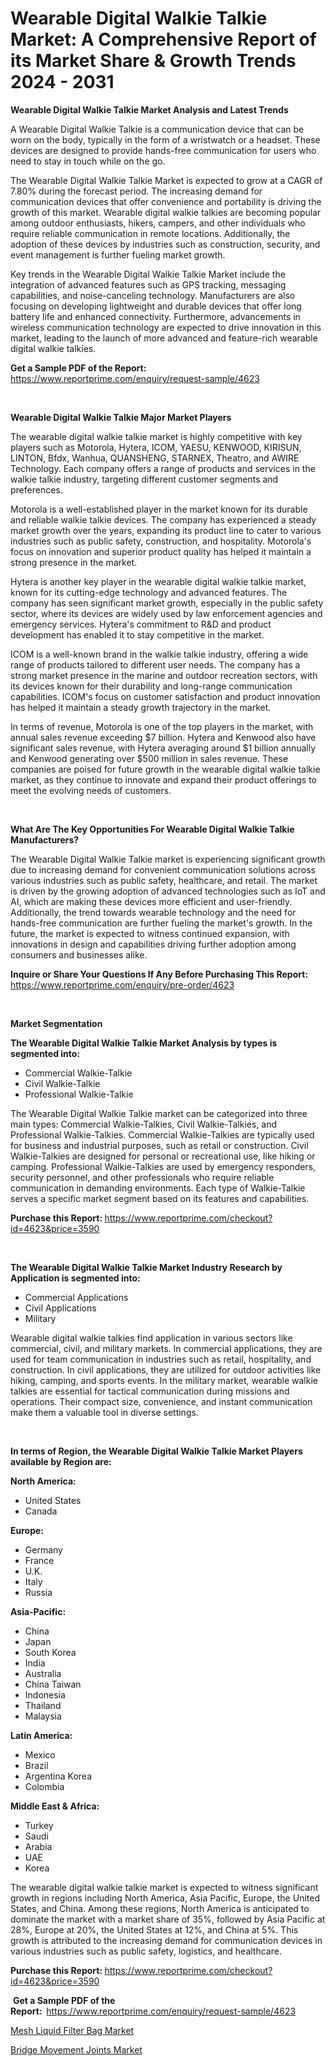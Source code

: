 <p><h1>Wearable Digital Walkie Talkie Market: A Comprehensive Report of its Market Share & Growth Trends 2024 - 2031</h1></p><p><strong>Wearable Digital Walkie Talkie Market Analysis and Latest Trends</strong></p>
<p><p>A Wearable Digital Walkie Talkie is a communication device that can be worn on the body, typically in the form of a wristwatch or a headset. These devices are designed to provide hands-free communication for users who need to stay in touch while on the go.</p><p>The Wearable Digital Walkie Talkie Market is expected to grow at a CAGR of 7.80% during the forecast period. The increasing demand for communication devices that offer convenience and portability is driving the growth of this market. Wearable digital walkie talkies are becoming popular among outdoor enthusiasts, hikers, campers, and other individuals who require reliable communication in remote locations. Additionally, the adoption of these devices by industries such as construction, security, and event management is further fueling market growth.</p><p>Key trends in the Wearable Digital Walkie Talkie Market include the integration of advanced features such as GPS tracking, messaging capabilities, and noise-canceling technology. Manufacturers are also focusing on developing lightweight and durable devices that offer long battery life and enhanced connectivity. Furthermore, advancements in wireless communication technology are expected to drive innovation in this market, leading to the launch of more advanced and feature-rich wearable digital walkie talkies.</p></p>
<p><strong>Get a Sample PDF of the Report:&nbsp;</strong> <a href="https://www.reportprime.com/enquiry/request-sample/4623">https://www.reportprime.com/enquiry/request-sample/4623</a></p>
<p>&nbsp;</p>
<p><strong>Wearable Digital Walkie Talkie Major Market Players</strong></p>
<p><p>The wearable digital walkie talkie market is highly competitive with key players such as Motorola, Hytera, ICOM, YAESU, KENWOOD, KIRISUN, LINTON, Bfdx, Wanhua, QUANSHENG, STARNEX, Theatro, and AWIRE Technology. Each company offers a range of products and services in the walkie talkie industry, targeting different customer segments and preferences.</p><p>Motorola is a well-established player in the market known for its durable and reliable walkie talkie devices. The company has experienced a steady market growth over the years, expanding its product line to cater to various industries such as public safety, construction, and hospitality. Motorola's focus on innovation and superior product quality has helped it maintain a strong presence in the market.</p><p>Hytera is another key player in the wearable digital walkie talkie market, known for its cutting-edge technology and advanced features. The company has seen significant market growth, especially in the public safety sector, where its devices are widely used by law enforcement agencies and emergency services. Hytera's commitment to R&D and product development has enabled it to stay competitive in the market.</p><p>ICOM is a well-known brand in the walkie talkie industry, offering a wide range of products tailored to different user needs. The company has a strong market presence in the marine and outdoor recreation sectors, with its devices known for their durability and long-range communication capabilities. ICOM's focus on customer satisfaction and product innovation has helped it maintain a steady growth trajectory in the market.</p><p>In terms of revenue, Motorola is one of the top players in the market, with annual sales revenue exceeding $7 billion. Hytera and Kenwood also have significant sales revenue, with Hytera averaging around $1 billion annually and Kenwood generating over $500 million in sales revenue. These companies are poised for future growth in the wearable digital walkie talkie market, as they continue to innovate and expand their product offerings to meet the evolving needs of customers.</p></p>
<p>&nbsp;</p>
<p><strong>What Are The Key Opportunities For Wearable Digital Walkie Talkie Manufacturers?</strong></p>
<p><p>The Wearable Digital Walkie Talkie market is experiencing significant growth due to increasing demand for convenient communication solutions across various industries such as public safety, healthcare, and retail. The market is driven by the growing adoption of advanced technologies such as IoT and AI, which are making these devices more efficient and user-friendly. Additionally, the trend towards wearable technology and the need for hands-free communication are further fueling the market's growth. In the future, the market is expected to witness continued expansion, with innovations in design and capabilities driving further adoption among consumers and businesses alike.</p></p>
<p><strong>Inquire or Share Your Questions If Any Before Purchasing This Report:</strong> <a href="https://www.reportprime.com/enquiry/pre-order/4623">https://www.reportprime.com/enquiry/pre-order/4623</a></p>
<p>&nbsp;</p>
<p><strong>Market Segmentation</strong></p>
<p><strong>The Wearable Digital Walkie Talkie Market Analysis by types is segmented into:</strong></p>
<p><ul><li>Commercial Walkie-Talkie</li><li>Civil Walkie-Talkie</li><li>Professional Walkie-Talkie</li></ul></p>
<p><p>The Wearable Digital Walkie Talkie market can be categorized into three main types: Commercial Walkie-Talkies, Civil Walkie-Talkies, and Professional Walkie-Talkies. Commercial Walkie-Talkies are typically used for business and industrial purposes, such as retail or construction. Civil Walkie-Talkies are designed for personal or recreational use, like hiking or camping. Professional Walkie-Talkies are used by emergency responders, security personnel, and other professionals who require reliable communication in demanding environments. Each type of Walkie-Talkie serves a specific market segment based on its features and capabilities.</p></p>
<p><strong>Purchase this Report:&nbsp;</strong><a href="https://www.reportprime.com/checkout?id=4623&price=3590">https://www.reportprime.com/checkout?id=4623&price=3590</a></p>
<p>&nbsp;</p>
<p><strong>The Wearable Digital Walkie Talkie Market Industry Research by Application is segmented into:</strong></p>
<p><ul><li>Commercial Applications</li><li>Civil Applications</li><li>Military</li></ul></p>
<p><p>Wearable digital walkie talkies find application in various sectors like commercial, civil, and military markets. In commercial applications, they are used for team communication in industries such as retail, hospitality, and construction. In civil applications, they are utilized for outdoor activities like hiking, camping, and sports events. In the military market, wearable walkie talkies are essential for tactical communication during missions and operations. Their compact size, convenience, and instant communication make them a valuable tool in diverse settings.</p></p>
<p>&nbsp;</p>
<p><strong>In terms of Region, the Wearable Digital Walkie Talkie Market Players available by Region are:</strong></p>
<p>
    <p> <strong> North America: </strong>
        <ul>
            <li>United States</li>
            <li>Canada</li>
        </ul>
        </p> 
    <p> <strong> Europe: </strong>
        <ul>
            <li>Germany</li>
            <li>France</li>
            <li>U.K.</li>
            <li>Italy</li>
            <li>Russia</li>
        </ul>
        </p> 
    <p> <strong> Asia-Pacific: </strong>
        <ul>
            <li>China</li>
            <li>Japan</li>
            <li>South Korea</li>
            <li>India</li>
            <li>Australia</li>
            <li>China Taiwan</li>
            <li>Indonesia</li>
            <li>Thailand</li>
            <li>Malaysia</li>
        </ul>
        </p> 
    <p> <strong> Latin America: </strong>
        <ul>
            <li>Mexico</li>
            <li>Brazil</li>
            <li>Argentina Korea</li>
            <li>Colombia</li>
        </ul>
        </p> 
    <p> <strong> Middle East & Africa: </strong>
        <ul>
            <li>Turkey</li>
            <li>Saudi</li>
            <li>Arabia</li>
            <li>UAE</li>
            <li>Korea</li>
        </ul>
    </p>
    </p>
<p><p>The wearable digital walkie talkie market is expected to witness significant growth in regions including North America, Asia Pacific, Europe, the United States, and China. Among these regions, North America is anticipated to dominate the market with a market share of 35%, followed by Asia Pacific at 28%, Europe at 20%, the United States at 12%, and China at 5%. This growth is attributed to the increasing demand for communication devices in various industries such as public safety, logistics, and healthcare.</p></p>
<p><strong>Purchase this Report: </strong><a href="https://www.reportprime.com/checkout?id=4623&price=3590">https://www.reportprime.com/checkout?id=4623&price=3590</a></p>
<p>&nbsp;<strong>Get a Sample PDF of the Report:&nbsp;&nbsp;</strong><a href="https://www.reportprime.com/enquiry/request-sample/4623">https://www.reportprime.com/enquiry/request-sample/4623</a></p>
<p><strong></strong></p>
<p><p><a href="https://bubble-tree-ea4.notion.site/Mesh-Liquid-Filter-Bag-Market-Size-Growing-and-Forecasted-for-period-from-2024-2031-and-provides-c-d163e70fd35a4bcba28671efa27a2ebe">Mesh Liquid Filter Bag Market</a></p><p><a href="https://thundering-castanet-c65.notion.site/Bridge-Movement-Joints-Market-Size-Market-Trends-and-Growth-Outlook-forecasted-for-period-from-202-82044c25c20e4d119f6c785cec631e9c">Bridge Movement Joints Market</a></p></p>